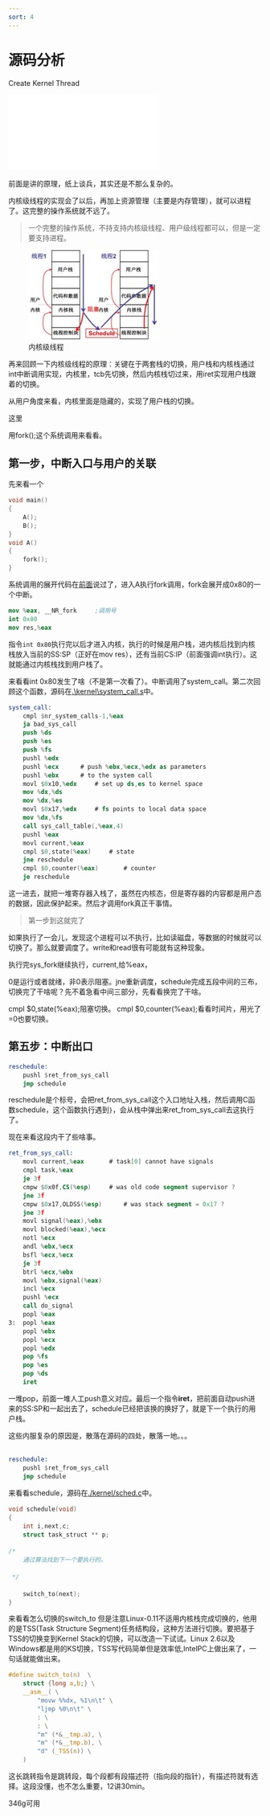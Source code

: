 ```yaml
---
sort: 4
---
```

# 源码分析

Create Kernel Thread

<iframe src="//player.bilibili.com/player.html?aid=51437944&bvid=BV1d4411v7u7&cid=90022081&page=12" scrolling="no" border="0" frameborder="no" framespacing="0" allowfullscreen="true"> </iframe>

前面是讲的原理，纸上谈兵，其实还是不那么复杂的。

内核级线程的实现会了以后，再加上资源管理（主要是内存管理），就可以进程了。这完整的操作系统就不远了。

>一个完整的操作系统，不持支持内核级线程、用户级线程都可以，但是一定要支持进程。

<figure>
    <img src="./images/内核级线程.jpg" width= 260 />
	<figcaption>内核级线程</figcaption>
</figure>

再来回顾一下内核级线程的原理：关键在于两套栈的切换，用户栈和内核栈通过int中断调用实现，内核里，tcb先切换，然后内核栈切过来，用iret实现用户栈跟着的切换。

从用户角度来看，内核里面是隐藏的，实现了用户栈的切换。

这里


用fork();这个系统调用来看看。

## 第一步，中断入口与用户的关联

先来看一个

```c
void main()
{
    A();
    B();
}
void A()
{
    fork();
}

```
系统调用的展开代码在[前面]()说过了，进入A执行fork调用，fork会展开成0x80的一个中断。
```nasm
mov %eax, __NR_fork     ;调用号
int 0x80
mov res,%eax
```
指令`int 0x80`执行完以后才进入内核，执行的时候是用户栈，进内核后找到内核栈放入当前的SS:SP（正好在mov res），还有当前CS:IP（前面强调int执行）。这就能通过内核栈找到用户栈了。

来看看int 0x80发生了啥（不是第一次看了）。中断调用了system_call。第二次回顾这个函数，源码在[.\kernel\system_call.s](https://github.com/Meng2025/Linux-0.11/blob/main/kernel/system_call.s)中。

```nasm
system_call:
	cmpl $nr_system_calls-1,%eax
	ja bad_sys_call
	push %ds
	push %es
	push %fs
	pushl %edx
	pushl %ecx		# push %ebx,%ecx,%edx as parameters
	pushl %ebx		# to the system call
	movl $0x10,%edx		# set up ds,es to kernel space
	mov %dx,%ds
	mov %dx,%es
	movl $0x17,%edx		# fs points to local data space
	mov %dx,%fs
	call sys_call_table(,%eax,4)
	pushl %eax
	movl current,%eax
	cmpl $0,state(%eax)		# state
	jne reschedule
	cmpl $0,counter(%eax)		# counter
	je reschedule
```
这一进去，就把一堆寄存器入栈了，虽然在内核态，但是寄存器的内容都是用户态的数据，因此保护起来。然后才调用fork真正干事情。

>第一步到这就完了

如果执行了一会儿，发现这个进程可以不执行，比如读磁盘，等数据的时候就可以切换了。那么就要调度了。write和read很有可能就有这种现象。

执行完sys_fork继续执行，current,给%eax，

0是运行或者就绪，非0表示阻塞。jne重新调度，schedule完成五段中间的三布，切换完了干啥呢？先不着急看中间三部分，先看看换完了干啥。

cmpl $0,state(%eax);阻塞切换。
cmpl $0,counter(%eax);看看时间片，用光了=0也要切换。


## 第五步：中断出口
```nasm
reschedule:
	pushl $ret_from_sys_call
	jmp schedule
```
reschedule是个标号，会把ret_from_sys_call这个入口地址入栈，然后调用C函数schedule，这个函数执行遇到`}`，会从栈中弹出来ret_from_sys_call去这执行了。

现在来看这段内干了些啥事。
```nasm
ret_from_sys_call:
	movl current,%eax		# task[0] cannot have signals
	cmpl task,%eax
	je 3f
	cmpw $0x0f,CS(%esp)		# was old code segment supervisor ?
	jne 3f
	cmpw $0x17,OLDSS(%esp)		# was stack segment = 0x17 ?
	jne 3f
	movl signal(%eax),%ebx
	movl blocked(%eax),%ecx
	notl %ecx
	andl %ebx,%ecx
	bsfl %ecx,%ecx
	je 3f
	btrl %ecx,%ebx
	movl %ebx,signal(%eax)
	incl %ecx
	pushl %ecx
	call do_signal
	popl %eax
3:	popl %eax
	popl %ebx
	popl %ecx
	popl %edx
	pop %fs
	pop %es
	pop %ds
	iret
```
一堆pop，前面一堆人工push意义对应。最后一个指令**iret**，把前面自动push进来的SS:SP和一起出去了，schedule已经把该换的换好了，就是下一个执行的用户栈。

这些内服复杂的原因是，散落在源码的四处，散落一地。。。


##
```nasm
reschedule:
	pushl $ret_from_sys_call
	jmp schedule
```
来看看schedule，源码在[./kernel/sched.c](https://github.com/Meng2025/Linux-0.11/blob/main/kernel/sched.c)中。
```c
void schedule(void)
{
    int i,next,c;
    struct task_struct ** p;

/* 
    通过算法找到下一个要执行的。

 */

    switch_to(next);
}
```

来看看怎么切换的switch_to
但是注意Linux-0.11不适用内核栈完成切换的，他用的是TSS(Task Structure Segment)任务结构段，这种方法进行切换。要把基于TSS的切换变到Kernel Stack的切换，可以改造一下试试。Linux 2.6以及Windows都是用的KS切换，TSS写代码简单但是效率低,IntelPC上做出来了，一句话就能做出来。

```c
#define switch_to(n)  \
    struct {long a,b;} \
    __asm__( \
        "movw %%dx, %1\n\t" \
        "ljmp %0\n\t" \
        : \
        : \
        "m" (*&__tmp.a), \
        "m" (*&__tmp.b), \
        "d" (_TSS(n)) \
    )
```
这长跳转指令是跳转段，每个段都有段描述符（指向段的指针），有描述符就有选择。这段没懂，也不怎么重要，12讲30min。


346g可用


